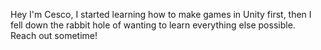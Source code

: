 Hey I'm Cesco, I started learning how to make games in Unity first, then I fell down the rabbit hole of wanting to learn everything else possible.
<br>
Reach out sometime! 
<!---
cescosgames/cescosgames is a ✨ special ✨ repository because its `README.md` (this file) appears on your GitHub profile.
You can click the Preview link to take a look at your changes.
--->
